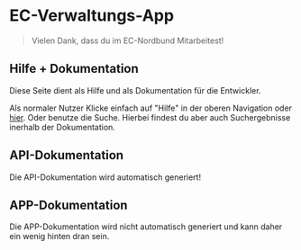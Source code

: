 # EC-Verwaltungs-App
> Vielen Dank, dass du im EC-Nordbund Mitarbeitest!

## Hilfe + Dokumentation

Diese Seite dient als Hilfe und als Dokumentation für die Entwickler.

Als normaler Nutzer Klicke einfach auf "Hilfe" in der oberen Navigation oder [hier](./help). Oder benutze die Suche. Hierbei findest du aber auch Suchergebnisse inerhalb der Dokumentation.

## API-Dokumentation

Die API-Dokumentation wird automatisch generiert!

## APP-Dokumentation

Die APP-Dokumentation wird nicht automatisch generiert und kann daher ein wenig hinten dran sein.